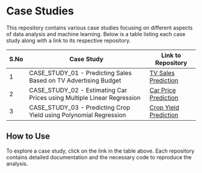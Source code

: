 # Case Studies

This repository contains various case studies focusing on different aspects of data analysis and machine learning. Below is a table listing each case study along with a link to its respective repository.

| S.No | Case Study                                                                 | Link to Repository                                 |
|------|----------------------------------------------------------------------------|---------------------------------------------------|
| 1    | CASE_STUDY_01 - Predicting Sales Based on TV Advertising Budget            | [TV Sales Prediction](https://github.com/srinivasa-mallidi/SM-MachineLearning/blob/main/03%20SM-ML-Lesson03-Regression/CASE_STUDY_01%20-%20Predicting%20Sales%20Based%20on%20TV%20Advertising%20Budget.ipynb)   |
| 2    | CASE_STUDY_02 - Estimating Car Prices using Multiple Linear Regression     | [Car Price Prediction](https://github.com/srinivasa-mallidi/SM-MachineLearning/blob/main/03%20SM-ML-Lesson03-Regression/CASE_STUDY_02%20-%20Estimating%20Car%20Prices%20using%20Multiple%20Linear%20Regression.ipynb)     |
| 3    | CASE_STUDY_03 - Predicting Crop Yield using Polynomial Regression          | [Crop Yield Prediction](https://github.com/srinivasa-mallidi/SM-MachineLearning/blob/main/03%20SM-ML-Lesson03-Regression/CASE_STUDY_03%20-%20Predicting%20Crop%20Yield%20using%20Polynomial%20Regression.ipynb)


## How to Use
To explore a case study, click on the link in the table above. Each repository contains detailed documentation and the necessary code to reproduce the analysis.
